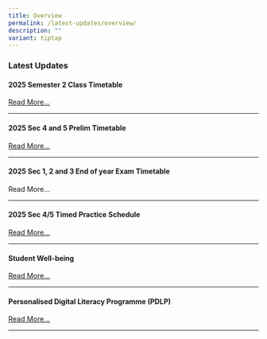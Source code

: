 ```yaml
---
title: Overview
permalink: /latest-updates/overview/
description: ""
variant: tiptap
---
```

<h3>Latest Updates</h3>
<h4>2025 Semester 2 Class Timetable</h4>
<p><a href="/2025-semester-2-class-timetable/" rel="noopener nofollow" target="_blank">Read More...</a>
</p>
<hr>
<h4>2025 Sec 4 and 5 Prelim Timetable</h4>
<p><a href="/sec-4-prelim-timetable/" rel="noopener nofollow" target="_blank">Read More...</a>
</p>
<hr>
<h4>2025 Sec 1, 2 and 3 End of year Exam Timetable</h4>
<p>Read More...</p>
<hr>
<h4>2025 Sec 4/5 Timed Practice Schedule</h4>
<p><a href="/latest-updates/timed-practice-schedule/" rel="noopener noreferrer nofollow" target="_blank">Read More...</a>
</p>
<hr>
<h4>Student Well-being</h4>
<p><a href="/co-curriculum/student-well-being/overview/" rel="noopener noreferrer nofollow" target="_blank">Read More...</a>
</p>
<hr>
<h4>Personalised Digital Literacy Programme (PDLP)</h4>
<p><a href="/parents/pdlp/overview/" rel="noopener noreferrer nofollow" target="_blank">Read More...</a>
</p>
<hr>
<p></p>